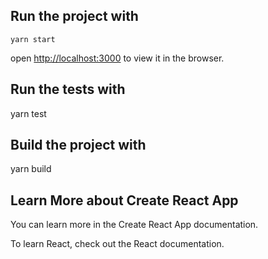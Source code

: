 ## Run the project with

`yarn start` 

open [http://localhost:3000](http://localhost:3000) to view it in the browser.

## Run the tests with

yarn test

## Build the project with

yarn build

## Learn More about Create React App

You can learn more in the Create React App documentation.

To learn React, check out the React documentation.


